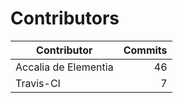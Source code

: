 Contributors
============


| Contributor | Commits |
|---|---:|
| Accalia de Elementia | 46 |
| Travis-CI | 7 |